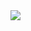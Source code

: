 <img src="https://capsule-render.vercel.app/api?type=waving&color=2F9D27&height=220&section=header&text=hello,%20github!&fontSize=40&fontColor=f6f6f6&stroke=353535&strokeWidth=1&desc=-%20yeonsung's%20github%20-&descAlignY=65&descAlign=50" />

<!--
**koinoniays2/koinoniays2** is a ✨ _special_ ✨ repository because its `README.md` (this file) appears on your GitHub profile.

Here are some ideas to get you started:

- 🔭 I’m currently working on ...
- 🌱 I’m currently learning ...
- 👯 I’m looking to collaborate on ...
- 🤔 I’m looking for help with ...
- 💬 Ask me about ...
- 📫 How to reach me: ...
- 😄 Pronouns: ...
- ⚡ Fun fact: ...
-->

